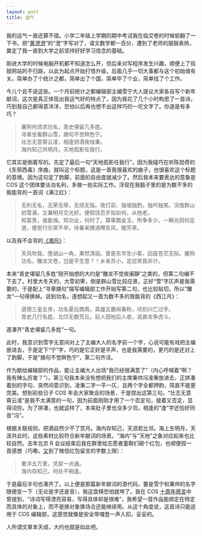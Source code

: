 ```yaml
---
layout: post
title: 运气
---
```


我的运气一直还算不错。小学二年级上学期的期中考试我在临交卷的时候偷翻了一下书，把“[黄澄澄](http://www.060s.com/tools/kewen/file.php?id=%253DwOzvfMMycTN)”的“澄”字写对了，语文数学都一百分，遭到了老师的狠狠表扬，奠定了我一直到大学之前坚持好好学习信念的基础。

刚进大学的时候电脑开机都不知道怎么开，但后来对写程序发生兴趣，顺便上了捣鼓网站的不归路，以此为起点开始打怪升级，后面几乎一切大事都与这个初始值有关。简单办了个统计之都，简单出了个国，简单毕了个业，简单找了个工作。

今儿个且不说这些。一个月前统计之都编辑部主编雪宁大人提议大家各自写个新年献词，这次是真正体现出我运气好的特点了，因为我花了几个小时构思了一首诗，巧到我自己都得意洋洋，恐怕以后再也想不出这样巧的一坨文字了。你道是有多巧？

> 屠狗何须求功名，青史堪留几多姓。  
寻章坐看群山雪，摘句不觉暝色宁。  
壮志无意霄云凌，相逢把酒夜烛秉。  
海内知己共明月，天地孤影任我行。

它其实是倒着写的。先定了最后一句“天地孤影任我行”，因为我碰巧在听陈勋奇的《东邪西毒》序曲，就叫这个标题，这是一首我很喜欢的曲子，也很喜欢这个标题的意境。因为这句定了韵脚，前面的自由度就减少了。然后我本来要表达的意象是 COS 这个团体要淡泊名利，多做一些实际工作。浮现在我脑子里的是为数不多的我能背的一首词《满江红》：

> 无利无名，无荣无辱，无烦无恼。夜灯前、独唱独酌，独吟独笑。况值群山初雪满，又兼明月交光好。便假饶百岁拟如何，从他老。  
知富贵，谁能保。知功业，何时了。算箪瓢金玉，所争多少。一瞬光阴何足道，便思行乐常不早。待春来携酒殢东风，眠芳草。

以及我不会背的[《湘月》](/cn/2014/01/romance-in-rain/)：

> 天风吹我，堕湖山一角，果然清丽。曾是东华生小客，回首苍茫无际。屠狗功名，雕龙文卷，岂是平生意？！乡亲苏小，定应笑我非计。

本来“青史堪留几多姓”刚开始想的大约是“雕龙不觉夜阑静”之类的，但第二句编不下去了。村里大冬天的，大雪初霁，倒是群山雪比较应景，正好“雪”字仄声是我需要的，于是配上“寻章摘句”描写编辑部工作开始写第二句，也比较贴切，所以“雕龙”一句得换掉。说到功名，遂想起又一首为数不多的我能背的《西江月》：

> 道德三皇五帝，功名夏后商周。英雄五霸闹春秋，顷刻兴亡过手。  
青史几行名姓，北邙无数荒丘。前人田地后人收，说甚龙争虎斗。

遂凑齐“青史堪留几多姓”一句。

此时，我意识到雪字无意间对上了主编大人的名字前一个字，心说可能有戏把主编嵌进去，于是定下“宁”字，巧的是它正好是平声，也是我需要的，更巧的是还对上了韵脚，于是“摘句不觉暝色宁”，第二句齐活。

作为献给编辑部的作品，能让主编大人出场“我已经很满意了”（内心呼喊着“啊？我有辣么厉害？”）。第三句我本来没有想把我们的主席秉帅冯凌秉放进去，正拼凑着别的字句，突然间意识到，凌秉二字一平一仄，且两个字全都押韵，简直不能更完美。想到前些日子 COS 年会大家聚会的场景，于是捏出这第三句。“壮志无意霄云凌”是我不太满意的一句，因为前面刚刚才用了一个否定句，接着又否定，显得词穷。为了拼凑，也就这样了，本来肚子里也没多少货。相逢的“逢”字还恰好同音“冯”。

根据关联规则，把酒自然少不了赏月。海内存知己，天涯若比邻。海上生明月，天涯共此时。这些素材比较符合新年献词的场景。“海内”与“天地”之象对应起来也比较自然。去年北京 R 会议结束后我在群里给志愿者童鞋们砸个红包，也顺便捏一首感想（巧嘞，[又](/cn/2015/09/memory/)到了微信红包留言的字数上限）：

> 重洋五万里，灵犀一点通。  
海内存知己，何处不相逢。

于是最后半句也凑齐了。以上便是那篇新年献词的源代码。要是雪宁和秉帅的名字随便变一下（无论是字还是音），我这盘棋恐怕就垮了。我在 COS [十周年感言](http://cos.name/2016/05/cos10-anniversery-yihui/)中曾提到，“诗词写得漂亮容易，写得具体却是很难”，我希望一首作品能绑定在特定而具体的对象上，而不是换对象换场合还能继续用。从这个角度说，这首诗只能适用于 COS 编辑部，这感觉就像是安全带嘎登一声入扣，妥妥的。

人所谓文章本天成，大约也就是如此吧。
